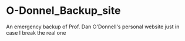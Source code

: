 # O-Donnel_Backup_site
An emergency backup of Prof. Dan O'Donnell's personal website just in case I break the real one
